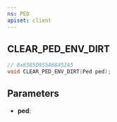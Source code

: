 ```yaml
---
ns: PED
apiset: client
---
```

## CLEAR_PED_ENV_DIRT

```c
// 0x6585D955A68452A5
void CLEAR_PED_ENV_DIRT(Ped ped);
```


## Parameters
* **ped**: